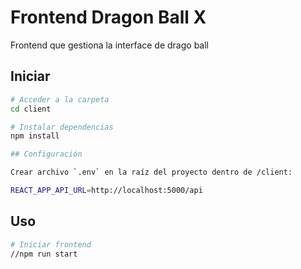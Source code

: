 # Frontend Dragon Ball X
Frontend que gestiona la interface de drago ball

## Iniciar

```bash
# Acceder a la carpeta
cd client

# Instalar dependencias
npm install

## Configuración

Crear archivo `.env` en la raíz del proyecto dentro de /client:

```

```bash
REACT_APP_API_URL=http://localhost:5000/api
```

## Uso

```bash
# Iniciar frontend
//npm run start
```
